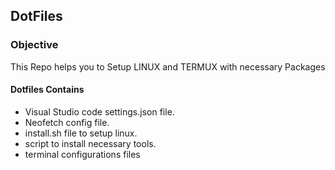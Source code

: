 ## DotFiles

### Objective

This Repo helps you to Setup LINUX and TERMUX with necessary Packages

#### Dotfiles Contains

- Visual Studio code settings.json file.
- Neofetch config file.
- install.sh file to setup linux.
- script to install necessary tools.
- terminal configurations files
